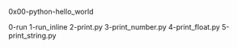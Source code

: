 0x00-python-hello_world

0-run
1-run_inline
2-print.py
3-print_number.py
4-print_float.py
5-print_string.py